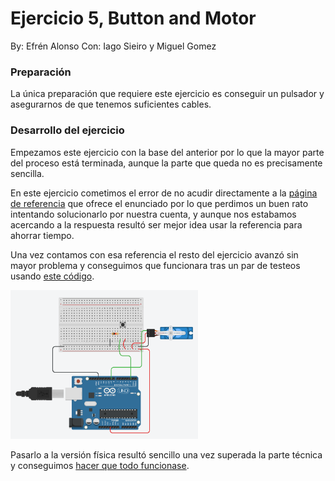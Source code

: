 # Ejercicio 5, Button and Motor

By: Efrén Alonso
Con: Iago Sieiro y Miguel Gomez

### Preparación

La única preparación que requiere este ejercicio es conseguir un pulsador y asegurarnos de que tenemos suficientes cables. 

### Desarrollo del ejercicio

Empezamos este ejercicio con la base del anterior por lo que la mayor parte del proceso está terminada, aunque la parte que queda no es precisamente sencilla.

En este ejercicio cometimos el error de no acudir directamente a la [página de referencia](https://www.programoergosum.com/cursos-online/arduino/256-entradas-digitales-con-arduino/pulsador-simple) que ofrece el enunciado por lo que perdimos un buen rato intentando solucionarlo por nuestra cuenta, y aunque nos estabamos acercando a la respuesta resultó ser mejor idea usar la referencia para ahorrar tiempo.

Una vez contamos con esa referencia el resto del ejercicio avanzó sin mayor problema y conseguimos que funcionara tras un par de testeos usando [este código](ArduinoUnoEx5.ino).

<img width="300" src=ArduinoUnoEx5Schema.png>

Pasarlo a la versión física resultó sencillo una vez superada la parte técnica y conseguimos [hacer que todo funcionase](ArduinoUnoEx3Video.mp4).